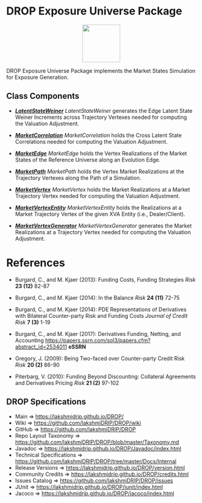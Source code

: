 # DROP Exposure Universe Package

<p align="center"><img src="https://github.com/lakshmiDRIP/DROP/blob/master/DRIP_Logo.gif?raw=true" width="100"></p>

DROP Exposure Universe Package implements the Market States Simulation for Exposure Generation.

## Class Components

 * [***LatentStateWeiner***](https://github.com/lakshmiDRIP/DROP/tree/master/src/main/java/org/drip/exposure/universe/LatentStateWeiner.java)
 <i>LatentStateWeiner</i> generates the Edge Latent State Weiner Increments across Trajectory Vertexes needed
 for computing the Valuation Adjustment.

 * [***MarketCorrelation***](https://github.com/lakshmiDRIP/DROP/tree/master/src/main/java/org/drip/exposure/universe/MarketCorrelation.java)
 <i>MarketCorrelation</i> holds the Cross Latent State Correlations needed for computing the Valuation
 Adjustment.

 * [***MarketEdge***](https://github.com/lakshmiDRIP/DROP/tree/master/src/main/java/org/drip/exposure/universe/MarketEdge.java)
 <i>MarketEdge</i> holds the Vertex Realizations of the Market States of the Reference Universe along an
 Evolution Edge.

 * [***MarketPath***](https://github.com/lakshmiDRIP/DROP/tree/master/src/main/java/org/drip/exposure/universe/MarketPath.java)
 <i>MarketPath</i> holds the Vertex Market Realizations at the Trajectory Vertexes along the Path of a
 Simulation.

 * [***MarketVertex***](https://github.com/lakshmiDRIP/DROP/tree/master/src/main/java/org/drip/exposure/universe/MarketVertex.java)
 <i>MarketVertex</i> holds the Market Realizations at a Market Trajectory Vertex needed for computing the
 Valuation Adjustment.

 * [***MarketVertexEntity***](https://github.com/lakshmiDRIP/DROP/tree/master/src/main/java/org/drip/exposure/universe/MarketVertexEntity.java)
 <i>MarketVertexEntity</i> holds the Realizations at a Market Trajectory Vertex of the given XVA Entity
 (i.e., Dealer/Client).

 * [***MarketVertexGenerator***](https://github.com/lakshmiDRIP/DROP/tree/master/src/main/java/org/drip/exposure/universe/MarketVertexGenerator.java)
 <i>MarketVertexGenerator</i> generates the Market Realizations at a Trajectory Vertex needed for computing
 the Valuation Adjustment.


# References

 * Burgard, C., and M. Kjaer (2013): Funding Costs, Funding Strategies <i>Risk</i> <b>23 (12)</b> 82-87

 * Burgard, C., and M. Kjaer (2014): In the Balance <i>Risk</i> <b>24 (11)</b> 72-75

 * Burgard, C., and M. Kjaer (2014): PDE Representations of Derivatives with Bilateral Counter-party Risk and
 Funding Costs <i>Journal of Credit Risk</i> <b>7 (3)</b> 1-19

 * Burgard, C., and M. Kjaer (2017): Derivatives Funding, Netting, and Accounting
 https://papers.ssrn.com/sol3/papers.cfm?abstract_id=2534011 <b>eSSRN</b>

 * Gregory, J. (2009): Being Two-faced over Counter-party Credit Risk <i>Risk</i> <b>20 (2)</b> 86-90

 * Piterbarg, V. (2010): Funding Beyond Discounting: Collateral Agreements and Derivatives Pricing
 <i>Risk</i> <b>21 (2)</b> 97-102


## DROP Specifications

 * Main                     => https://lakshmidrip.github.io/DROP/
 * Wiki                     => https://github.com/lakshmiDRIP/DROP/wiki
 * GitHub                   => https://github.com/lakshmiDRIP/DROP
 * Repo Layout Taxonomy     => https://github.com/lakshmiDRIP/DROP/blob/master/Taxonomy.md
 * Javadoc                  => https://lakshmidrip.github.io/DROP/Javadoc/index.html
 * Technical Specifications => https://github.com/lakshmiDRIP/DROP/tree/master/Docs/Internal
 * Release Versions         => https://lakshmidrip.github.io/DROP/version.html
 * Community Credits        => https://lakshmidrip.github.io/DROP/credits.html
 * Issues Catalog           => https://github.com/lakshmiDRIP/DROP/issues
 * JUnit                    => https://lakshmidrip.github.io/DROP/junit/index.html
 * Jacoco                   => https://lakshmidrip.github.io/DROP/jacoco/index.html
